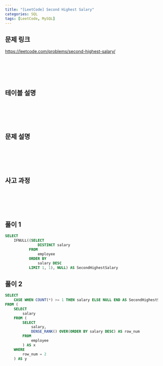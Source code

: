 ```yaml
---
title: "[LeetCode] Second Highest Salary"
categories: SQL
tags: [LeetCode, MySQL]
---
```


## 문제 링크

<https://leetcode.com/problems/second-highest-salary/>

<br><br><br><br>

## 테이블 설명

<br><br><br><br>

## 문제 설명

<br><br><br><br>

## 사고 과정

<br><br><br><br>

## 풀이 1

```sql
SELECT 
    IFNULL((SELECT 
               DISTINCT salary
           FROM 
               employee 
           ORDER BY 
               salary DESC 
           LIMIT 1, 1), NULL) AS SecondHighestSalary
```

## 풀이 2

```sql
SELECT 
    CASE WHEN COUNT(*) >= 1 THEN salary ELSE NULL END AS SecondHighestSalary 
FROM (
    SELECT 
        salary 
    FROM (
        SELECT 
            salary, 
            DENSE_RANK() OVER(ORDER BY salary DESC) AS row_num 
        FROM 
            employee
        ) AS x
    WHERE 
        row_num = 2
    ) AS y
```